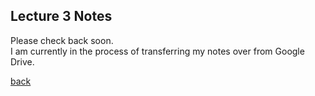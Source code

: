 ## Lecture 3 Notes
Please check back soon.
<br>I am currently in the process of transferring my notes over from Google Drive.
 
[back](./)

